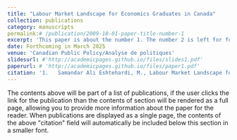 ```yaml
---
title: "Labour Market Landscape for Economics Graduates in Canada"
collection: publications
category: manuscripts
permalink:# /publication/2009-10-01-paper-title-number-1
excerpt: 'This paper is about the number 1. The number 2 is left for future work.'
date: Forthcoming in March 2025
venue: 'Canadian Public Policy/Analyse de politiques'
slidesurl: #'http://academicpages.github.io/files/slides1.pdf'
paperurl: # 'http://academicpages.github.io/files/paper1.pdf'
citation: '1.	Samandar Ali Eshtehardi, M., Labour Market Landscape for Economics Graduates in Canada; <i>Canadian Public Policy/Analyse de politiques</i>. Forthcomming, March 2025.'
---
```


The contents above will be part of a list of publications, if the user clicks the link for the publication than the contents of section will be rendered as a full page, allowing you to provide more information about the paper for the reader. When publications are displayed as a single page, the contents of the above "citation" field will automatically be included below this section in a smaller font.
